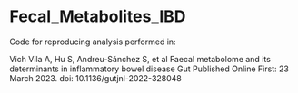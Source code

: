 # Fecal_Metabolites_IBD

Code for reproducing analysis performed in: 

Vich Vila A, Hu S, Andreu-Sánchez S, et al Faecal metabolome and its determinants in inflammatory bowel disease Gut Published Online First: 23 March 2023. 
doi: 10.1136/gutjnl-2022-328048
